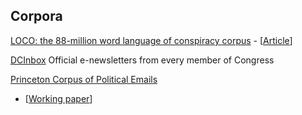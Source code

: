## Corpora

[LOCO: the 88-million word language of conspiracy
corpus](https://osf.io/snpcg/) -
\[[Article](https://link.springer.com/article/10.3758/s13428-021-01698-z)\]

[DCInbox](https://www.dcinbox.com/about/) Official e-newsletters from
every member of Congress

[Princeton Corpus of Political Emails](https://electionemails2020.org/)
- \[[Working
paper](https://electionemails2020.org/assets/manipulative-political-emails-working-paper.pdf)\]
